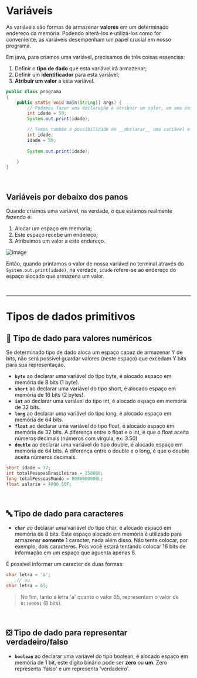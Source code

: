 # Variáveis
As variáveis são formas de armazenar __valores__ em um determinado endereço da memória. Podendo
alterá-los e utilizá-los como for conveniente, as variáveis desempenham um papel crucial 
em nosso programa. 

Em java, para criamos uma variável, precisamos de três coisas essencias:
1. Definir o __tipo de dado__ que esta variável irá armazenar;
2. Definir um __identificador__ para esta variável; 
3. __Atribuir um valor__ a esta variável. 
```java
public class programa
{
    public static void main(String[] args) {
        // Podemos fazer uma declaração e atribuir um valor, em uma única linha. 
        int idade = 50; 
        System.out.print(idade);

        // Temos também a possibilidade de __declarar__ uma variável e atruibur um valor a ela futuramente.
        int idade; 
        idade = 50;
        
        System.out.print(idade);

    }
}
```

<br>

## Variáveis por debaixo dos panos 
Quando criamos uma variável, na verdade, o que estamos realmente fazendo é:
1. Alocar um espaço em memória;
2. Este espaço recebe um endereço;
3. Atribuimos um valor a este endereço.

![image](https://github.com/FireguiQueen/Java/assets/98475125/fda89935-d180-4a56-a0ff-f7be5b1015df)

Então, quando printamos o valor de nossa variável no terminal através do `System.out.print(idade)`, na verdade, `idade` refere-se
ao endereço do espaço alocado que armazena um valor.

<br>

_______________________

# Tipos de dados primitivos

## 🔢 Tipo de dado para valores numéricos
Se determinado tipo de dado aloca um espaço capaz de armazenar Y de bits, não será possível guardar valores (neste espaço) que excedam Y bits para sua representação.

- __`byte`__ ao declarar uma variável do tipo byte, é alocado espaço em memória de 8 bits (1 byte).
- __`short`__ ao declarar uma variável do tipo short, é alocado espaço em memória de 16 bits (2 bytes). 
- __`int`__ ao declarar uma variável do tipo int, é alocado espaço em memória de 32 bits.
- __`long`__ ao declarar uma variável do tipo long, é alocado espaço em memória de 64 bits. 
- __`float`__ ao declarar uma variável do tipo float, é alocado espaço em memória de 32 bits. A diferença entre o float e o int, é que o float aceita números decimais (números com vírgula, ex: 3.50)
- __`double`__ ao declarar uma variável do tipo double, é alocado espaço em memória de 64 bits. A diferença entre o double e o long, é que o double aceita números decimais.

```java
short idade = 77;
int totalPessoasBrasileiras = 250000;
long totalPessoasMundo = 8000000000L;
float salario = 4000.50F;
```

<br>

## 🔤 Tipo de dado para caracteres 
- __`char`__ ao declarar uma variável do tipo char, é alocado espaço em memória de 8 bits. Este espaço alocado em memória é utilizado para armazenar __somente__ 1 caracter, nada além disso. Não tente colocar, por exemplo, dois caracteres. Pois você estará tentando colocar 16 bits de informação em um espaço que aguenta apenas 8.  

É possível informar um caracter de duas formas:
```java
char letra = 'a';
    // ou
char letra = 65; 
```
> No fim, tanto a letra 'a' quanto o valor 65, representam o valor de `01100001` (8 bits).

<br>

 ## ❎ Tipo de dado para representar verdadeiro/falso 
- __`boolean`__ ao declarar uma variável do tipo boolean, é alocado espaço em memória de 1 bit, este digito binário pode ser __zero__ ou __um__. Zero representa 'falso' e um representa 'verdadeiro'.  
